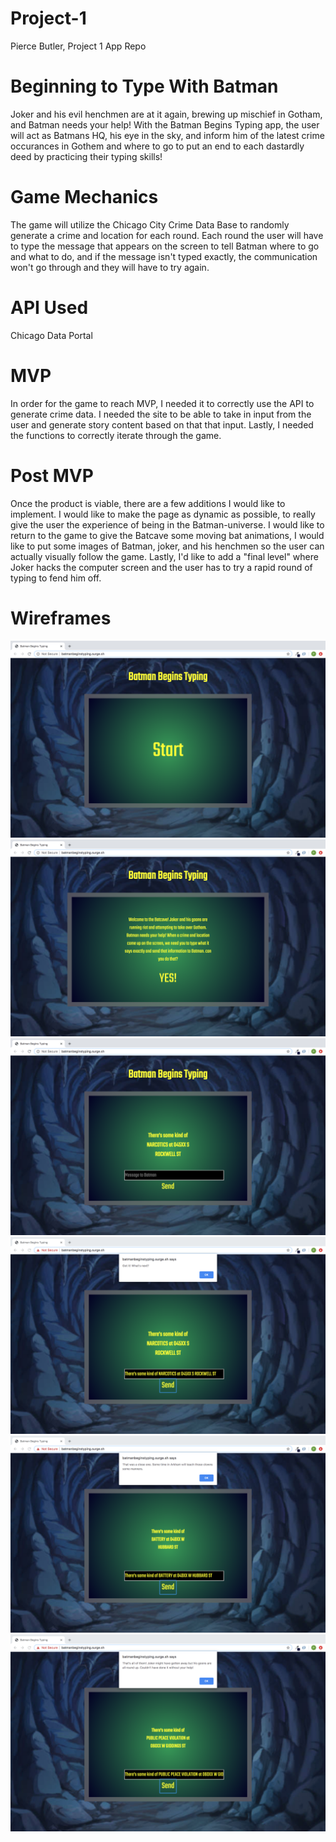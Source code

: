 # Project-1
Pierce Butler, Project  1 App Repo

# Beginning to Type With Batman

Joker and his evil henchmen are at it again, brewing up mischief in Gotham, and Batman needs your help! With the Batman Begins Typing app, the user will act as Batmans HQ, his eye in the sky, and inform him of the latest crime occurances in Gothem and where to go to put an end to each dastardly deed by practicing their typing skills! 

# Game Mechanics

The game will utilize the Chicago City Crime Data Base to randomly generate a crime and location for each round. Each round the user will have to type the message that appears on the screen to tell Batman where to go and what to do, and if the message isn't typed exactly, the communication won't go through and they will have to try again.

# API Used

Chicago Data Portal

# MVP

In order for the game to reach MVP, I needed it to correctly use the API to generate crime data. I needed the site to be able to take in input from the user and generate story content based on that that input. Lastly, I needed the functions to correctly iterate through the game.

# Post MVP

Once the product is viable, there are a few additions I would like to implement. I would like to make the page as dynamic as possible, to really give the user the experience of being in the Batman-universe. I would like to return to the game to give the Batcave some moving bat animations, I would like to put some images of Batman, joker, and his henchmen so the user can actually visually follow the game. Lastly, I'd like to add a "final level" where Joker hacks the computer screen and the user has to try a rapid round of typing to fend him off. 

# Wireframes

<img src ="Wireframes/Screen Shot 2020-02-07 at 10.14.00 AM.png">
<img src ="Wireframes/Screen Shot 2020-02-07 at 10.14.06 AM.png">
<img src ="Wireframes/Screen Shot 2020-02-07 at 10.14.19 AM.png">
<img src ="Wireframes/Screen Shot 2020-02-07 at 10.14.31 AM.png">
<img src ="Wireframes/Screen Shot 2020-02-07 at 10.14.52 AM.png">
<img src ="Wireframes/Screen Shot 2020-02-07 at 10.15.16 AM.png">



